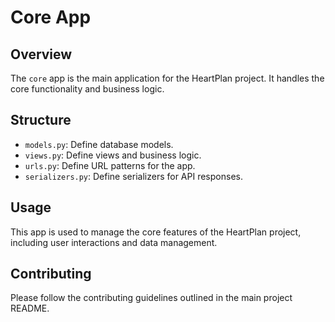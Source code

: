 # Core App

## Overview
The `core` app is the main application for the HeartPlan project. It handles the core functionality and business logic.

## Structure
- `models.py`: Define database models.
- `views.py`: Define views and business logic.
- `urls.py`: Define URL patterns for the app.
- `serializers.py`: Define serializers for API responses.

## Usage
This app is used to manage the core features of the HeartPlan project, including user interactions and data management.

## Contributing
Please follow the contributing guidelines outlined in the main project README. 